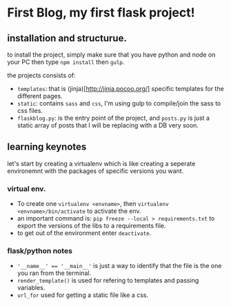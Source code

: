 # First Blog, my first flask project!
## installation and structurue.
to install the project, simply make sure that you have python and node on your PC then type `npm install` then `gulp`.

the projects consists of:
- `templates`: that is (jinja)[http://jinja.pocoo.org/] specific templates for the different pages.
- `static`: contains `sass` and `css`, I'm using gulp to compile/join the sass to css files.
- `flaskblog.py`: is the entry point of the project, and `posts.py` is just a static array of posts that I will be replacing with a DB very soon.

## learning keynotes
let's start by creating a virtualenv which is like creating a seperate environemnt with 
the packages of specific versions you want.

### virtual env.

- To create one `virtualenv <envname>`, then `virtualenv <envname>/bin/activate` to activate the env.
- an important command is: `pip freeze --local > requirements.txt`   to export the versions of the libs to a requirements file.
- to get out of the environment enter `deactivate`.

### flask/python notes

- `'__name__' == '__main__'` is just a way to identify that the file is the one you ran from the terminal.
- `render_template()` is used for refering to templates and passing variables.
- `url_for` used for getting a static file like a css.
